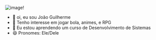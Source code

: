 ![image](https://media.tenor.com/jzmJrvUb_-wAAAAi/shigure-goddess.gif)!



- 👋 oi, eu sou João Guilherme
- 👀 Tenho interesse em jogar bola, animes, e RPG
- 🌱 Eu estou aprendendo um curso de Desenvolvimento de Sistemas
- 😄 Pronomes: Ele/Dele


